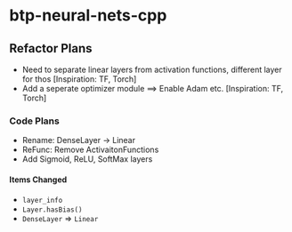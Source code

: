 # btp-neural-nets-cpp

## Refactor Plans
+ Need to separate linear layers from activation functions, different layer for thos [Inspiration: TF, Torch]
+ Add a seperate optimizer module ==> Enable Adam etc. [Inspiration: TF, Torch]

### Code Plans
+ Rename: DenseLayer -> Linear
+ ReFunc: Remove ActivaitonFunctions
+ Add Sigmoid, ReLU, SoftMax layers

#### Items Changed
- `layer_info`
- `Layer.hasBias()`
- `DenseLayer` => `Linear`
